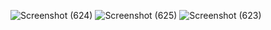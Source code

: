 ![Screenshot (624)](https://github.com/Aryaaa30/Tugas12_20220140114/assets/127074423/a4e1cecd-7f47-46e4-aba7-7a505f897d6b)
![Screenshot (625)](https://github.com/Aryaaa30/Tugas12_20220140114/assets/127074423/d560ee1c-b134-443c-bc5a-9b840dd8678a)
![Screenshot (623)](https://github.com/Aryaaa30/Tugas12_20220140114/assets/127074423/f22d352d-bfcd-4c59-be95-15a37a6c2b28)
